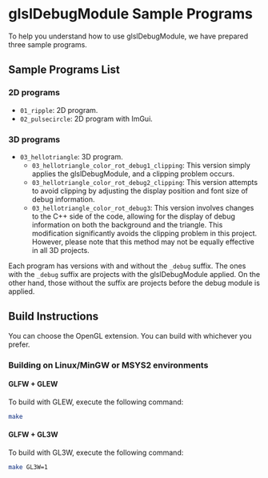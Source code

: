 # glslDebugModule Sample Programs

To help you understand how to use glslDebugModule, we have prepared three sample programs.

## Sample Programs List

### 2D programs

- `01_ripple`: 2D program.
- `02_pulsecircle`: 2D program with ImGui.

### 3D programs

- `03_hellotriangle`: 3D program.
  - `03_hellotriangle_color_rot_debug1_clipping`: This version simply applies the glslDebugModule, and a clipping problem occurs.
  - `03_hellotriangle_color_rot_debug2_clipping`: This version attempts to avoid clipping by adjusting the display position and font size of debug information.
  - `03_hellotriangle_color_rot_debug3`: This version involves changes to the C++ side of the code, allowing for the display of debug information on both the background and the triangle. This modification significantly avoids the clipping problem in this project. However, please note that this method may not be equally effective in all 3D projects.

Each program has versions with and without the `_debug` suffix. 
The ones with the `_debug` suffix are projects with the glslDebugModule applied.
On the other hand, those without the suffix are projects before the debug module is applied.

## Build Instructions

You can choose the OpenGL extension. You can build with whichever you prefer.

### Building on Linux/MinGW or MSYS2 environments

#### GLFW + GLEW
To build with GLEW, execute the following command:

```bash
make
```
#### GLFW + GL3W
To build with GL3W, execute the following command:

```bash
make GL3W=1
```


